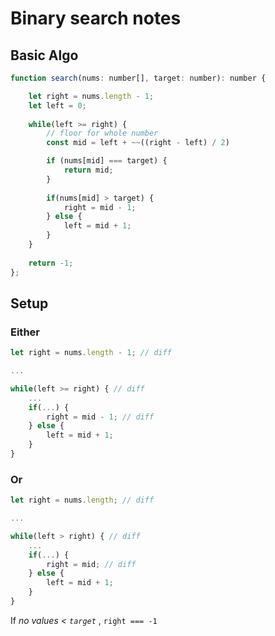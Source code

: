 # Binary search notes

## Basic Algo
```js
function search(nums: number[], target: number): number {

    let right = nums.length - 1;
    let left = 0;
    
    while(left >= right) { 
		// floor for whole number
        const mid = left + ~~((right - left) / 2)

        if (nums[mid] === target) {
            return mid;
        }
        
        if(nums[mid] > target) {
            right = mid - 1;
        } else {
            left = mid + 1;
        }
    }
    
    return -1;
};
```
## Setup

### Either
```js
let right = nums.length - 1; // diff

...

while(left >= right) { // diff
	...
	if(...) {
		right = mid - 1; // diff
	} else {
		left = mid + 1;
	}
}
```

### Or

```js
let right = nums.length; // diff

...

while(left > right) { // diff
	...
	if(...) {
		right = mid; // diff
	} else {
		left = mid + 1;
	}
}
```

If *no values < `target`* , `right === -1`